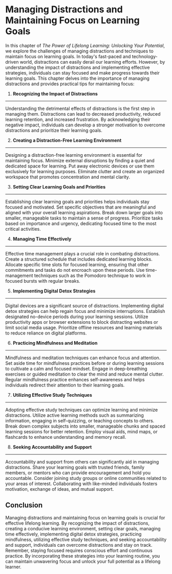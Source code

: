 Managing Distractions and Maintaining Focus on Learning Goals
======================================================================

In this chapter of *The Power of Lifelong Learning: Unlocking Your Potential*, we explore the challenges of managing distractions and techniques to maintain focus on learning goals. In today's fast-paced and technology-driven world, distractions can easily derail our learning efforts. However, by understanding the impact of distractions and implementing effective strategies, individuals can stay focused and make progress towards their learning goals. This chapter delves into the importance of managing distractions and provides practical tips for maintaining focus:

1. **Recognizing the Impact of Distractions**
---------------------------------------------

Understanding the detrimental effects of distractions is the first step in managing them. Distractions can lead to decreased productivity, reduced learning retention, and increased frustration. By acknowledging their negative impact, individuals can develop a stronger motivation to overcome distractions and prioritize their learning goals.

2. **Creating a Distraction-Free Learning Environment**
-------------------------------------------------------

Designing a distraction-free learning environment is essential for maintaining focus. Minimize external disruptions by finding a quiet and dedicated space for learning. Put away electronic devices or use them exclusively for learning purposes. Eliminate clutter and create an organized workspace that promotes concentration and mental clarity.

3. **Setting Clear Learning Goals and Priorities**
--------------------------------------------------

Establishing clear learning goals and priorities helps individuals stay focused and motivated. Set specific objectives that are meaningful and aligned with your overall learning aspirations. Break down larger goals into smaller, manageable tasks to maintain a sense of progress. Prioritize tasks based on importance and urgency, dedicating focused time to the most critical activities.

4. **Managing Time Effectively**
--------------------------------

Effective time management plays a crucial role in combating distractions. Create a structured schedule that includes dedicated learning blocks. Allocate specific time slots for focused learning, ensuring that other commitments and tasks do not encroach upon these periods. Use time-management techniques such as the Pomodoro technique to work in focused bursts with regular breaks.

5. **Implementing Digital Detox Strategies**
--------------------------------------------

Digital devices are a significant source of distractions. Implementing digital detox strategies can help regain focus and minimize interruptions. Establish designated no-device periods during your learning sessions. Utilize productivity apps or browser extensions to block distracting websites or limit social media usage. Prioritize offline resources and learning materials to reduce reliance on digital platforms.

6. **Practicing Mindfulness and Meditation**
--------------------------------------------

Mindfulness and meditation techniques can enhance focus and attention. Set aside time for mindfulness practices before or during learning sessions to cultivate a calm and focused mindset. Engage in deep-breathing exercises or guided meditation to clear the mind and reduce mental clutter. Regular mindfulness practice enhances self-awareness and helps individuals redirect their attention to their learning goals.

7. **Utilizing Effective Study Techniques**
-------------------------------------------

Adopting effective study techniques can optimize learning and minimize distractions. Utilize active learning methods such as summarizing information, engaging in self-quizzing, or teaching concepts to others. Break down complex subjects into smaller, manageable chunks and spaced learning sessions for better retention. Employ visual aids, mind maps, or flashcards to enhance understanding and memory recall.

8. **Seeking Accountability and Support**
-----------------------------------------

Accountability and support from others can significantly aid in managing distractions. Share your learning goals with trusted friends, family members, or mentors who can provide encouragement and hold you accountable. Consider joining study groups or online communities related to your areas of interest. Collaborating with like-minded individuals fosters motivation, exchange of ideas, and mutual support.

Conclusion
----------

Managing distractions and maintaining focus on learning goals is crucial for effective lifelong learning. By recognizing the impact of distractions, creating a conducive learning environment, setting clear goals, managing time effectively, implementing digital detox strategies, practicing mindfulness, utilizing effective study techniques, and seeking accountability and support, individuals can overcome distractions and stay on track. Remember, staying focused requires conscious effort and continuous practice. By incorporating these strategies into your learning routine, you can maintain unwavering focus and unlock your full potential as a lifelong learner.
